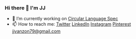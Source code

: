 ### Hi there 👋 I'm JJ

- 🔭 I’m currently working on [Circular Language Spec](https://jjvanzon.github.io/Circular-Language-Spec/)
- 📫 How to reach me: [Twitter](https://twitter.com/devjj79) [LinkedIn](https://www.linkedin.com/in/jj-van-zon-04b80a18/) [Instagram](https://www.instagram.com/jjvanzon79/) [Pinterest](https://nl.pinterest.com/jjvanzon/) jjvanzon79@gmail.com
